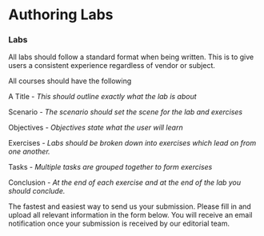 # Authoring Labs

### **Labs**

All labs should follow a standard format when being written.  This is to give users a consistent experience regardless of vendor or subject.

All courses should have the following

A Title - _This should outline exactly what the lab is about_

Scenario - _The scenario should set the scene for the lab and exercises_

Objectives - _Objectives state what the user will learn_ 

Exercises - _Labs should be broken down into exercises which lead on from one another._

Tasks - _Multiple tasks are grouped together to form exercises_

Conclusion - _At the end of each exercise and at the end of the lab you should conclude._



The fastest and easiest way to send us your submission. Please fill in and upload all relevant information in the form below. You will receive an email notification once your submission is received by our editorial team.



